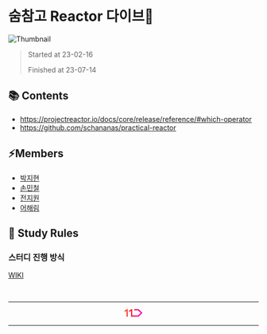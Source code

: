 # 숨참고 Reactor 다이브🤿

![Thumbnail](https://user-images.githubusercontent.com/60773356/218106193-513c7e39-1a0d-48fa-8335-71f7fb0e0de9.png)

> Started at 23-02-16
> 
> Finished at 23-07-14

## 📚 Contents

- https://projectreactor.io/docs/core/release/reference/#which-operator
- https://github.com/schananas/practical-reactor

## ⚡️Members

- [박지현](https://github.com/jihyunhillpark)
- [손민철](https://github.com/Minchul-Son)
- [전지원](https://github.com/kworkbee)
- [어해림](https://github.com/Hae-Riri)

## 📝 Study Rules
### 스터디 진행 방식

[WIKI](https://github.com/11st-corp/reactor-deep-dive/wiki/1%ED%9A%8C%EC%B0%A8-%EB%AA%A8%EC%9E%84(2023-2-16))

<br />
<hr />
<p align="center">
    <img width="7%" alt="_2021-05-12__1 58 58" src="https://raw.githubusercontent.com/11st-corp/.github/main/profile/img/11st_logo.png?raw=true">
</p>
<hr />
